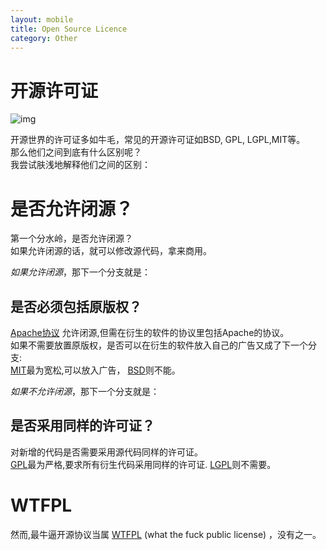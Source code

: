 ```yaml
---
layout: mobile
title: Open Source Licence
category: Other
---
```


开源许可证
=====================
 ![img](/img/2014/OpenSourceLicence.png)

 开源世界的许可证多如牛毛，常见的开源许可证如BSD, GPL, LGPL,MIT等。  
 那么他们之间到底有什么区别呢？  
 我尝试肤浅地解释他们之间的区别：  


# 是否允许闭源？
 第一个分水岭，是否允许闭源？  
 如果允许闭源的话，就可以修改源代码，拿来商用。  


 *如果允许闭源*，那下一个分支就是：
## 是否必须包括原版权？
 [Apache协议](http://www.apache.org/licenses/)
 允许闭源,但需在衍生的软件的协议里包括Apache的协议。  
 如果不需要放置原版权，是否可以在衍生的软件放入自己的广告又成了下一个分支:  
 [MIT](http://www.opensource.org/licenses/mit-license.php)最为宽松,可以放入广告，
 [BSD](http://www.freebsd.org/copyright/freebsd-license.html)则不能。  


 *如果不允许闭源*，那下一个分支就是：
## 是否采用同样的许可证？
 对新增的代码是否需要采用源代码同样的许可证。  
 [GPL]()最为严格,要求所有衍生代码采用同样的许可证.
 [LGPL]()则不需要。


# WTFPL
 然而,最牛逼开源协议当属
 [WTFPL](http://wtfpl.org/) (what the fuck public license) ，没有之一。
